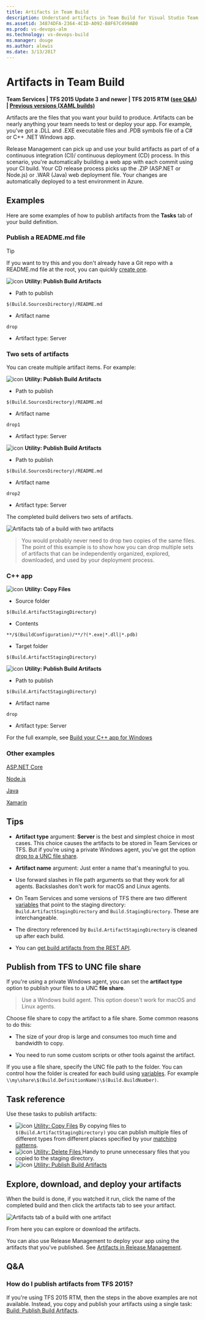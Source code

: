 ```yaml
---
title: Artifacts in Team Build
description: Understand artifacts in Team Build for Visual Studio Team Services (VSTS) and Team Foundation Server (TFS)
ms.assetid: 34874DFA-2364-4C1D-A092-B8F67C499AB0
ms.prod: vs-devops-alm
ms.technology: vs-devops-build
ms.manager: douge
ms.author: alewis
ms.date: 3/13/2017
---
```


# Artifacts in Team Build

**Team Services | TFS 2015 Update 3 and newer | TFS 2015 RTM ([see Q&A](#tfs-2015)) | [Previous versions (XAML builds)](http://msdn.microsoft.com/library/ms181709%28v=vs.120%29.aspx)**

Artifacts are the files that you want your build to produce. Artifacts can be nearly anything your team needs to test or deploy your app. For example, you've got a .DLL and .EXE executable files and .PDB symbols file of a C# or C++ .NET Windows app.

Release Management can pick up and use your build artifacts as part of of a continuous integration (CI)/ continuous deployment (CD) process. In this scenario, you're automatically building a web app with each commit using your CI build. Your CD release process picks up the .ZIP (ASP.NET or Node.js) or .WAR (Java) web deployment file. Your changes are automatically deployed to a test environment in Azure.

## Examples

Here are some examples of how to publish artifacts from the **Tasks** tab of your build definition.

### Publish a README.md file

> [!TIP]
> If you want to try this and you don't already have a Git repo with a README.md file at the root, you can quickly [create one](../../../../git/create-new-repo.md).

![icon](../../../steps/utility/_img/publish-build-artifacts.png) **Utility: Publish Build Artifacts**

* Path to publish

 ```
$(Build.SourcesDirectory)/README.md
```
* Artifact name

 ```
drop
```

* Artifact type: Server

### Two sets of artifacts

You can create multiple artifact items. For example:

![icon](../../../steps/utility/_img/publish-build-artifacts.png) **Utility: Publish Build Artifacts**

* Path to publish

 ```
$(Build.SourcesDirectory)/README.md
```
* Artifact name

 ```
drop1
```

* Artifact type: Server

![icon](../../../steps/utility/_img/publish-build-artifacts.png) **Utility: Publish Build Artifacts**

* Path to publish

 ```
$(Build.SourcesDirectory)/README.md
```

* Artifact name

 ```
drop2
```
* Artifact type: Server

The completed build delivers two sets of artifacts.

![Artifacts tab of a build with two artifacts](_img/artifacts/build-with-two-artifacts.png)

> You would probably never need to drop two copies of the same files. The point of this example is to show how you can drop multiple sets of artifacts that can be independently organized, explored, downloaded, and used by your deployment process.

### C++ app

![icon](../../../steps/utility/_img/copy-files.png) **Utility: Copy Files**

* Source folder

 ```
$(Build.ArtifactStagingDirectory)
```

* Contents

 ```
**/$(BuildConfiguration)/**/?(*.exe|*.dll|*.pdb)
```

* Target folder

 ```
$(Build.ArtifactStagingDirectory)
```

![icon](../../../steps/utility/_img/publish-build-artifacts.png) **Utility: Publish Build Artifacts**

* Path to publish

 ```
$(Build.ArtifactStagingDirectory)
```

* Artifact name

 ```
drop
```

* Artifact type: Server

For the full example, see [Build your C++ app for Windows](../../../apps/windows/cpp.md)

### Other examples

[ASP.NET Core](../../../apps/aspnet/ci/build-aspnet-core.md)

[Node.js](../../../apps/node/nodejs-to-azure.md)

[Java](../../../apps/java/maven-to-azure.md)

[Xamarin](../../../apps/mobile/xamarin.md)

## Tips

* **Artifact type** argument: **Server** is the best and simplest choice in most cases. This choice causes the artifacts to be stored in Team Services or TFS. But if you're using a private Windows agent, you've got the option [drop to a UNC file share](#unc-file-share).

* **Artifact name** argument: Just enter a name that's meaningful to you.

* Use forward slashes in file path arguments so that they work for all agents. Backslashes don't work for macOS and Linux agents.

* On Team Services and some versions of TFS there are two different [variables](../../../define/variables.md) that point to the staging directory: `Build.ArtifactStagingDirectory` and `Build.StagingDirectory`. These are interchangeable. 

* The directory referenced by `Build.ArtifactStagingDirectory` is cleaned up after each build.

* You can [get build artifacts from the REST API](https://www.visualstudio.com/en-us/docs/integrate/api/build/builds#get-build-artifacts).

<h2 id="unc-file-share">Publish from TFS to UNC file share</h2>

If you're using a private Windows agent, you can set the **artifact type** option to publish your files to a UNC **file share**. 

> Use a Windows build agent. This option doesn't work for macOS and Linux agents.

Choose file share to copy the artifact to a file share. Some common reasons to do this:

* The size of your drop is large and consumes too much time and bandwidth to copy.

* You need to run some custom scripts or other tools against the artifact.

If you use a file share, specify the UNC file path to the folder. You can control how the folder is created for each build using [variables](../../../define/variables.md). For example ```\\my\share\$(Build.DefinitionName)\$(Build.BuildNumber)```.

## Task reference

Use these tasks to publish artifacts:

* ![icon](../../../steps/utility/_img/copy-files.png) [Utility: Copy Files](../../../steps/utility/copy-files.md) By copying files to `$(Build.ArtifactStagingDirectory)` you can publish multiple files of different types from different places specified by your [matching patterns](../../../steps/file-matching-patterns.md).
* ![icon](../../../steps/utility/_img/delete-files.png) [Utility: Delete Files ](../../../steps/utility/delete-files.md) Handy to prune unnecessary files that you copied to the staging directory.
* ![icon](../../../steps/utility/_img/publish-build-artifacts.png) [Utility: Publish Build Artifacts](../../../steps/utility/publish-build-artifacts.md)

## Explore, download, and deploy your artifacts

When the build is done, if you watched it run, click the name of the completed build and then click the artifacts tab to see your artifact.

![Artifacts tab of a build with one artifact](_img/artifacts/build-artifact-tab.png)

From here you can explore or download the artifacts. 

You can also use Release Management to deploy your app using the artifacts that you've published. See [Artifacts in Release Management](../release/artifacts.md).

## Q&A
<!-- BEGINSECTION class="md-qanda" -->

<h3 id="tfs-2015">How do I publish artifacts from TFS 2015?</h3>

If you're using TFS 2015 RTM, then the steps in the above examples are not available. Instead, you copy and publish your artifacts using a single task: [Build: Publish Build Artifacts](../../../steps/utility/publish-build-artifacts.md).

<!-- ENDSECTION -->